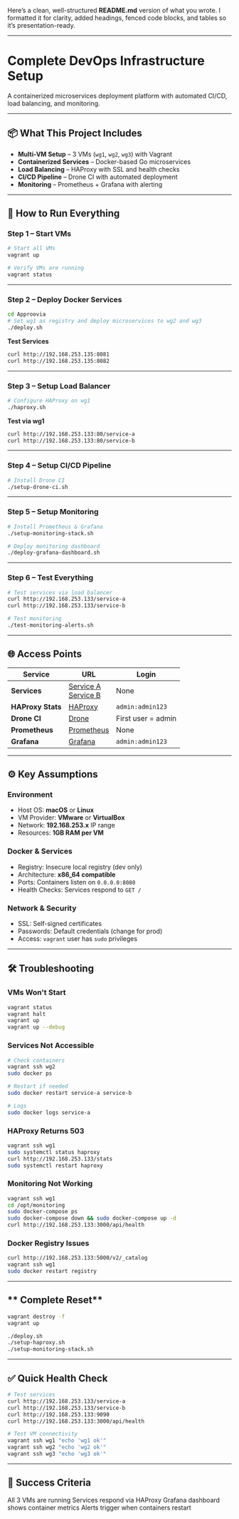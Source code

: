 Here’s a clean, well-structured **README.md** version of what you wrote.
I formatted it for clarity, added headings, fenced code blocks, and tables so it’s presentation-ready.

---

# **Complete DevOps Infrastructure Setup**

A containerized microservices deployment platform with automated CI/CD, load balancing, and monitoring.

---

## **📦 What This Project Includes**

- **Multi-VM Setup** – 3 VMs (`wg1`, `wg2`, `wg3`) with Vagrant
- **Containerized Services** – Docker-based Go microservices
- **Load Balancing** – HAProxy with SSL and health checks
- **CI/CD Pipeline** – Drone CI with automated deployment
- **Monitoring** – Prometheus + Grafana with alerting

---

## **🚀 How to Run Everything**

### **Step 1 – Start VMs**

```bash
# Start all VMs
vagrant up

# Verify VMs are running
vagrant status
```

---

### **Step 2 – Deploy Docker Services**

```bash
cd Approovia
# Set wg1 as registry and deploy microservices to wg2 and wg3
./deploy.sh
```

**Test Services**

```bash
curl http://192.168.253.135:8081
curl http://192.168.253.135:8082
```

---

### **Step 3 – Setup Load Balancer**

```bash
# Configure HAProxy on wg1
./haproxy.sh
```

**Test via wg1**

```bash
curl http://192.168.253.133:80/service-a
curl http://192.168.253.133:80/service-b
```

---

### **Step 4 – Setup CI/CD Pipeline**

```bash
# Install Drone CI
./setup-drone-ci.sh
```

---

### **Step 5 – Setup Monitoring**

```bash
# Install Prometheus & Grafana
./setup-monitoring-stack.sh

# Deploy monitoring dashboard
./deploy-grafana-dashboard.sh
```

---

### **Step 6 – Test Everything**

```bash
# Test services via load balancer
curl http://192.168.253.133/service-a
curl http://192.168.253.133/service-b

# Test monitoring
./test-monitoring-alerts.sh
```

---

## **🌐 Access Points**

| Service           | URL                                                                                              | Login              |
| ----------------- | ------------------------------------------------------------------------------------------------ | ------------------ |
| **Services**      | [Service A](http://192.168.253.133/service-a) <br> [Service B](http://192.168.253.133/service-b) | None               |
| **HAProxy Stats** | [HAProxy](http://192.168.253.133/stats)                                                          | `admin:admin123`   |
| **Drone CI**      | [Drone](http://192.168.253.133:8080)                                                             | First user = admin |
| **Prometheus**    | [Prometheus](http://192.168.253.133:9090)                                                        | None               |
| **Grafana**       | [Grafana](http://192.168.253.133:3000)                                                           | `admin:admin123`   |

---

## **⚙️ Key Assumptions**

### **Environment**

- Host OS: **macOS** or **Linux**
- VM Provider: **VMware** or **VirtualBox**
- Network: **192.168.253.x** IP range
- Resources: **1GB RAM per VM**

### **Docker & Services**

- Registry: Insecure local registry (dev only)
- Architecture: **x86_64 compatible**
- Ports: Containers listen on `0.0.0.0:8080`
- Health Checks: Services respond to `GET /`

### **Network & Security**

- SSL: Self-signed certificates
- Passwords: Default credentials (change for prod)
- Access: `vagrant` user has `sudo` privileges

---

## **🛠 Troubleshooting**

### **VMs Won't Start**

```bash
vagrant status
vagrant halt
vagrant up
vagrant up --debug
```

### **Services Not Accessible**

```bash
# Check containers
vagrant ssh wg2
sudo docker ps

# Restart if needed
sudo docker restart service-a service-b

# Logs
sudo docker logs service-a
```

### **HAProxy Returns 503**

```bash
vagrant ssh wg1
sudo systemctl status haproxy
curl http://192.168.253.133/stats
sudo systemctl restart haproxy
```

### **Monitoring Not Working**

```bash
vagrant ssh wg1
cd /opt/monitoring
sudo docker-compose ps
sudo docker-compose down && sudo docker-compose up -d
curl http://192.168.253.133:3000/api/health
```

### **Docker Registry Issues**

```bash
curl http://192.168.253.133:5000/v2/_catalog
vagrant ssh wg1
sudo docker restart registry
```

---

## ** Complete Reset**

```bash
vagrant destroy -f
vagrant up

./deploy.sh
./setup-haproxy.sh
./setup-monitoring-stack.sh
```

---

## **✅ Quick Health Check**

```bash
# Test services
curl http://192.168.253.133/service-a
curl http://192.168.253.133/service-b
curl http://192.168.253.133:9090
curl http://192.168.253.133:3000/api/health

# Test VM connectivity
vagrant ssh wg1 "echo 'wg1 ok'"
vagrant ssh wg2 "echo 'wg2 ok'"
vagrant ssh wg3 "echo 'wg3 ok'"
```

---

## **🎯 Success Criteria**

All 3 VMs are running
Services respond via HAProxy
Grafana dashboard shows container metrics
Alerts trigger when containers restart
